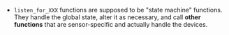 * `listen_for_XXX` functions are supposed to be "state machine" functions.  
  They handle the global state, alter it as necessary, and call **other functions** that are sensor-specific and actually handle the devices.